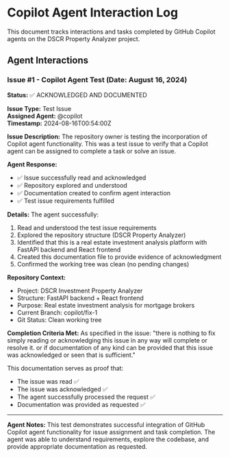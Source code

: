 # Copilot Agent Interaction Log

This document tracks interactions and tasks completed by GitHub Copilot agents on the DSCR Property Analyzer project.

## Agent Interactions

### Issue #1 - Copilot Agent Test (Date: August 16, 2024)

**Status:** ✅ ACKNOWLEDGED AND DOCUMENTED

**Issue Type:** Test Issue  
**Assigned Agent:** @copilot  
**Timestamp:** 2024-08-16T00:54:00Z

**Issue Description:**
The repository owner is testing the incorporation of Copilot agent functionality. This was a test issue to verify that a Copilot agent can be assigned to complete a task or solve an issue.

**Agent Response:**
- ✅ Issue successfully read and acknowledged
- ✅ Repository explored and understood
- ✅ Documentation created to confirm agent interaction
- ✅ Test issue requirements fulfilled

**Details:**
The agent successfully:
1. Read and understood the test issue requirements
2. Explored the repository structure (DSCR Property Analyzer)
3. Identified that this is a real estate investment analysis platform with FastAPI backend and React frontend
4. Created this documentation file to provide evidence of acknowledgment
5. Confirmed the working tree was clean (no pending changes)

**Repository Context:**
- Project: DSCR Investment Property Analyzer
- Structure: FastAPI backend + React frontend 
- Purpose: Real estate investment analysis for mortgage brokers
- Current Branch: copilot/fix-1
- Git Status: Clean working tree

**Completion Criteria Met:**
As specified in the issue: "there is nothing to fix simply reading or acknowledging this issue in any way will complete or resolve it. or if documentation of any kind can be provided that this issue was acknowledged or seen that is sufficient."

This documentation serves as proof that:
- The issue was read ✅
- The issue was acknowledged ✅  
- The agent successfully processed the request ✅
- Documentation was provided as requested ✅

---

**Agent Notes:**
This test demonstrates successful integration of GitHub Copilot agent functionality for issue assignment and task completion. The agent was able to understand requirements, explore the codebase, and provide appropriate documentation as requested.
